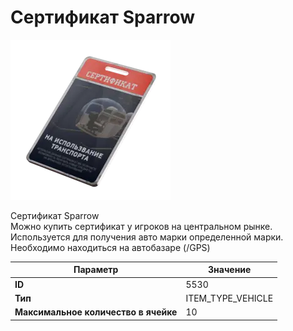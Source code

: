 # Сертификат Sparrow

![Item Image](../img/5530.webp?raw=true)

Сертификат Sparrow<br>Можно купить сертификат у игроков на центральном рынке.<br>Используется для получения авто марки определенной марки.<br>Необходимо находиться на автобазаре (/GPS)


| Параметр | Значение |
|----------|----------|
| **ID** | 5530 |
| **Тип** | ITEM_TYPE_VEHICLE |
| **Максимальное количество в ячейке** | 10 |

